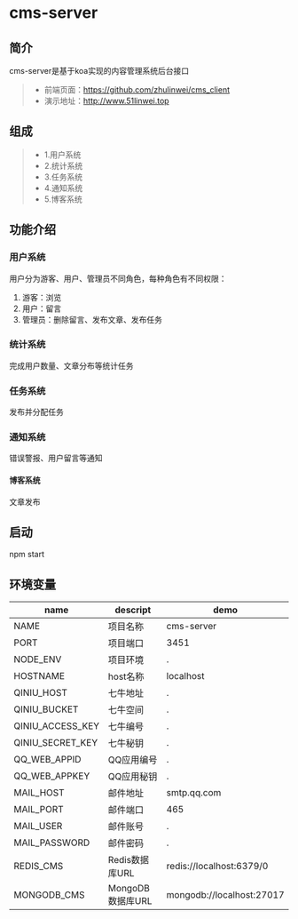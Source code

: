 # cms-server

## 简介
cms-server是基于koa实现的内容管理系统后台接口
> * 前端页面：https://github.com/zhulinwei/cms_client
> * 演示地址：http://www.51linwei.top

## 组成
> * 1.用户系统
> * 2.统计系统
> * 3.任务系统
> * 4.通知系统
> * 5.博客系统

## 功能介绍

### 用户系统
用户分为游客、用户、管理员不同角色，每种角色有不同权限：
1. 游客：浏览
2. 用户：留言
3. 管理员：删除留言、发布文章、发布任务

### 统计系统
完成用户数量、文章分布等统计任务

### 任务系统
发布并分配任务

### 通知系统
错误警报、用户留言等通知

#### 博客系统
文章发布

## 启动
npm start

## 环境变量
|name|descript|demo|
|----|--------|----|
|NAME|项目名称|cms-server|
|PORT|项目端口|3451|
|NODE_ENV|项目环境|.|
|HOSTNAME|host名称|localhost|
|QINIU_HOST|七牛地址|.|
|QINIU_BUCKET|七牛空间|.|
|QINIU_ACCESS_KEY|七牛编号|.|
|QINIU_SECRET_KEY|七牛秘钥|.|
|QQ_WEB_APPID|QQ应用编号|.|
|QQ_WEB_APPKEY|QQ应用秘钥|.|
|MAIL_HOST|邮件地址|smtp.qq.com|
|MAIL_PORT|邮件端口|465|
|MAIL_USER|邮件账号|.|
|MAIL_PASSWORD|邮件密码|.|
|REDIS_CMS|Redis数据库URL|redis://localhost:6379/0|
|MONGODB_CMS|MongoDB数据库URL|mongodb://localhost:27017|

